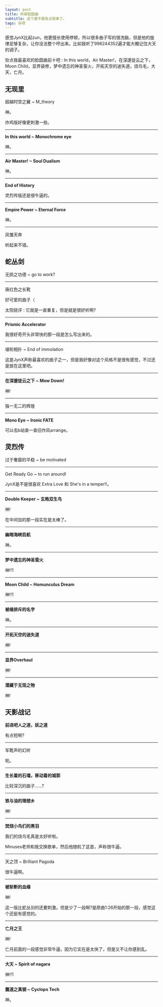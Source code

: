 ```yaml
---
layout: post
title: 听穿脸圆曲
subtitle: 这个是不是有点简单了。
tags: 杂项
---
```


感觉JynX比起zun，他更擅长使用停顿，所以很多曲子写的很洗脑，但是他的旋律足够复杂，让你没法整个哼出来。比如我听了998244352遍才能大概记住大天的调子。

钦点我最喜欢的脸圆曲前十吧 : In this world，Air Master!，在深邃徒云之下，Moon Child，显界装修，梦中遗忘的神圣萤火，开拓天空的迷失道，烧鸟毛，大天，亡月。

## 无现里

超越时空之翼 ~ M_theory

神。

炸鸡版好像更刺激一些。

-----

**In this world ~ Monochrome eye**

神。

-----

**Air Master! ~ Soul Dualism**

神。

-----

**End of History**

灵烈传版还是很牛逼的。

-----

**Empire Power ~ Eternal Force**

神。

-----

凤雏天奔

听起来不错。

## 蛇丛剑

无损之功德 ~ go to work?

-----

唐红色之长靴

好可爱的曲子（

太阳锐评 : 它就是一直重复，但是就是很好听啊?

-----

**Prismic Accelerator**

我很好奇开头非常快的那一段是怎么写出来的。

-----

埴轮相扑 ~ End of immolation

这是JynX声称最喜欢的曲子之一，但是我好像对这个风格不是很有感觉，不过还是放在这里吧。

-----

**在深邃徒云之下 ~ Mow Down!**

神!

-----

独一无二的辉煌

-----

**Mono Eye ~ Ironic FATE**

可以去b站查一查旧作风arrange。

## 灵烈传

过于奢靡的平稳 ~ be motivated

-----

Get Ready Go ~ to run around!

JynX是不是很喜欢 Extra Love 和 She's in a temper!!。

-----

**Double Keeper ~ 玄皓双生鸟**

神!

在中间加的那一段实在是太棒了。

-----

**幽暗海峡启航**

神。

-----

**梦中遗忘的神圣萤火**

神!!1

-----

**Moon Child ~ Homunculus Dream**

神!!1

-----

**被缘排斥的名字**

神。

-----

**开拓天空的迷失道**

神!

-----

**显界Overhaul**

神!

-----

**潜藏于无现之物**

神!

## 天影战记

**前进吧人之道，妖之道**

有点短啊?

-----

军靴声的幻听

呃。

-----

**生长着的石墙，移动着的城郭**

比较深沉的曲子......?

-----

**铁与油的理想乡**

神!

-----

**焚烧小鸟们的黑羽**

我们的烧鸟毛真是太好听啦。

Minuses老师和我交换歌单，然后他随机了这首，声称很牛逼。

-----

天之顶 ~ Brilliant Pagoda

很牛逼啊。

-----

**被斩断的血缘**

神!

这一版比蛇丛剑的还要刺激。但是少了一段啊?是原曲1:26开始的那一段，感觉这个还挺有感觉的。

-----

**亡月之王**

神!

亡月前面的一段感觉非常牛逼，因为它实在是太快了，但是又不让你感到乱。

-----

**大天 ~ Spirit of nagara**

神!!1

-----

**震道之真钢 ~ Cyclops Tech**

神。